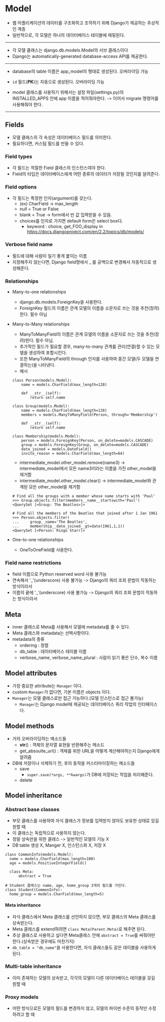 # Model
* 웹 어플리케이션의 데이터를 구조화하고 조작하기 위해 Django가 제공하는 추상적인 계층
* 일반적으로, 각 모델은 하나의 데이터베이스 테이블에 매핑된다.
---
* 각 모델 쿨래스는 django.db.models.Model의 서브 클래스이다
* Django는 automatically-generated database-access API를 제공한다.
---
* database의 table 이름은 app_model의 형태로 생성된다. 오버라이딩 가능
* `id` 필드(<strong>PK</strong>)는 자동으로 생성된다. 오버라이딩 가능

* model 클래스를 사용하기 위해서는 설정 파일(settings.py)의 INSTALLED_APPS 안에 app 이름을 적어줘야한다. -> 이어서 migrate 명령어룰 사용해줘야 한다.
---
## Fields
* 모델 클래스의 각 속성은 데이터베이스 필드를 의미한다.
* 필요하다면, 커스텀 필드를 만들 수 있다.

### Field types
* 각 필드는 적절한 Field 클래스의 인스턴스여야 한다.
* Field의 타입은 데이터베이스에게 어떤 종류의 데이터가 저장될 것인지를 알려준다.

### Field options
* 각 필드는 특정한 인자(argument)를 갖는다.
  * (ex) CharField -> max_length
  * null = True or False
  * blank = True -> form에서 빈 값 입력받을 수 있음.
  * choices를 인자로 가지면 default form은 select box다.
    * keyword : choice, get_FOO_display in https://docs.djangoproject.com/en/2.2/topics/db/models/

### Verbose field name
* 필드에 대해 사람이 일기 좋게 붙이는 이름
* 지정해주지 않는다면, Django field명에서 _ 를 공백으로 변경해서 자동적으로 생성해준다.

### Relationships
* Many-to-one relationships
  * django.db.models.ForeignKey을 사용한다.
  * ForeignKey 필드의 이름은 관계 모델의 이름을 소문자로 쓰는 것을 추천(장려)한다. 필수 아님


* Many-to-Many relationships
  * ManyToManyField의 이름은 관계 모델의 이름을 소문자로 쓰는 것을 추천(장려)한다. 필수 아님.
  * 추가적인 필드가 필요할 경우, many-to-many 관계를 관리(연결)할 수 있는 모델을 생성하여 포함시킨다.
  * 또한 ManyToManyField의 through 인자를 사용하여 중간 모델(두 모델을 연결하는)을 나타낸다.
  * 예시

  ```
  class Person(models.Model):
      name = models.CharField(max_length=128)

      def __str__(self):
          return self.name

  class Group(models.Model):
      name = models.CharField(max_length=128)
      members = models.ManyToManyField(Person, through='Membership')

      def __str__(self):
          return self.name

  class Membership(models.Model):
      person = models.ForeignKey(Person, on_delete=models.CASCADE)
      group = models.ForeignKey(Group, on_delete=models.CASCADE)
      date_joined = models.DateField()
      invite_reason = models.CharField(max_length=64)
  ```

  * intermediate_model.other_model.remove(name3) -> intermediate_model에서 모든 name3이라는 이름을 가진 other_model을 제거함
  * intermediate_model.other_model.clear() -> intermediate_model와 관계된 모든 other_model을 제거함

  ```
  # Find all the groups with a member whose name starts with 'Paul'
  >>> Group.objects.filter(members__name__startswith='Paul')
  <QuerySet [<Group: The Beatles>]>

  # Find all the members of the Beatles that joined after 1 Jan 1961
  >>> Person.objects.filter(
  ...     group__name='The Beatles',
  ...     membership__date_joined__gt=date(1961,1,1))
  <QuerySet [<Person: Ringo Starr]>
  ```

* One-to-one relationships
  * OneToOneField를 사용한다.

### Field name restrictions
* field 이름으로 Python reserved word 사용 불가능
* 연속해서 '_'(underscore) 사용 불가능 -> Django의 쿼리 조회 문법이 작동하는 방식이라서
* 이름의 끝에 '_'(underscore) 사용 불가능 -> Django의 쿼리 조회 문법이 작동하는 방식이라서


## Meta
* inner 클래스로 Meta를 사용해서 모델에 metadata를 줄 수 있다.
* Meta 클래스와 metadata는 선택사항이다.
* metadata의 종류
  * ordering : 정렬
  * db_table : 데이터베이스 테이블 이름
  * verbose_name, verbose_name_plural : 사람이 읽기 좋은 단수, 복수 이름


## Model attributes
* 가장 중요한 attribute는 `Manager` 이다.
* custom `Manager`가 없다면, 기본 이름은 objects 이다.
* `Manager`는 모델 클래스로만 접근 가능하다.(모델 인스턴스로 접근 불가능)
  * `Manager`는 Django model에 제공되는 데이터베이스 쿼리 작업의 인터페이스다.

## Model methods
* 거의 오버라이딩하는 메소드들
  * __str__() : 객체의 문자열 표현을 반환해주는 메소드
  * get_absoulte_url() : 객체를 위한 URL을 어떻게 계산해야하는지 Django에게 알려줌
* DB에 저장이나 삭제하기 전, 후의 동작을 커스터마이징하는 메소드들
  * save
    * `super.save(*args, **kwargs)`가 DB에 저장되는 작업을 처리해준다.
  * delete

## Model inheritance
### Abstract base classes
  * 부모 클래스를 사용하여 자식 클래스가 정보를 입력받지 않아도 보유한 상태로 있길 원할 때
  * 이 클래스는 독립적으로 사용하지 않는다.
  * 정말 상속만을 위한 클래스 -> 일반적인 모델의 기능 X
  * DB table 생성 X, Manger X, 인스턴스화 X, 저장 X

  ```
  class CommonInfo(models.Model):
    name = models.CharField(max_length=100)
    age = models.PositiveIntegerField()

    class Meta:
        abstract = True

  # Student 클래스는 name, age, home_group 3개의 필드를 가진다.
  class Student(CommonInfo):
    home_group = models.CharField(max_length=5)
  ```

#### Meta inheritance
* 자식 클래스에서 Meta 클래스를 선언하지 않으면, 부모 클래스의 Meta 클래스를 상속받는다.
* Meta 클래스를 extend하려면 `class Meta(Parent.Meta)`로 해주면 된다.
* 추상 클래스로 사용하고 싶다면 Meta클래스 안에 `abstract = True`를 써줘야만 한다.(상속받은 경우에도 마찬가지)
* `db_table = "db_name"`을 사용한다면, 자식 클래스들도 같은 테이블을 사용하게 된다.


### Multi-table inheritance
  * 이미 존재하는 모델의 상속받고, 각각의 모델이 다른 데이터베이스 테이블을 갖길 원할 때




### Proxy models
  * 어떤 방식으로든 모델의 필드를 변경하지 않고, 모델의 파이썬 수준의 동작만 수정하려고 할 때
